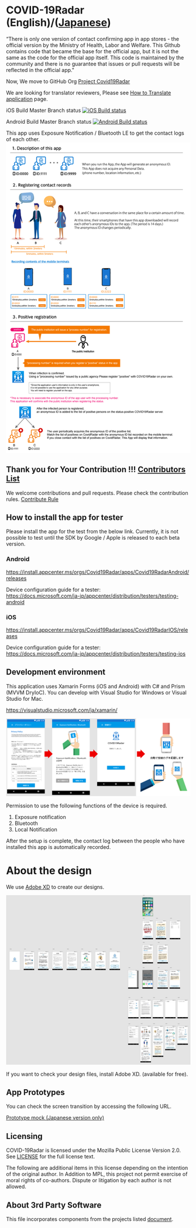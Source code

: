 # COVID-19Radar (English)/([Japanese](README.ja.md))

“There is only one version of contact confirming app in app stores - the official version by the Ministry of Health, Labor and Welfare. This Github contains code that became the base for the official app, but it is not the same as the code for the official app itself.
This code is maintained by the community and there is no guarantee that issues or pull requests will be reflected in the official app."

Now, We move to GitHub Org [Project Covid19Radar](https://github.com/Covid-19Radar)

We are looking for translator reviewers, Please see [How to Translate application](HOW_TO_TRANSLATE_CONTRIBUTE.md) page.

iOS Build Master Branch status [![iOS Build status](https://build.appcenter.ms/v0.1/apps/9c268337-4db9-4bf4-be09-efaf16672c15/branches/master/badge)](https://appcenter.ms)

Android Build Master Branch status [![Android Build status](https://build.appcenter.ms/v0.1/apps/3dcdf5b5-da95-4d03-96a6-e6ed42de7e16/branches/master/badge)](https://appcenter.ms)

This app uses Exposure Notification / Bluetooth LE to get the contact logs of each other.  
![App Description](img/explanation_en.png)

## Thank you for Your Contribution !!! [Contributors List](CONTRIBUTORS.md)
We welcome contributions and pull requests.
Please check the contribution rules.
[Contribute Rule](CONTRIBUTING.md)

## How to install the app for tester

Please install the app for the test from the below link. Currently, it is not possible to test until the SDK by Google / Apple is released to each beta version.

### Android

https://install.appcenter.ms/orgs/Covid19Radar/apps/Covid19RadarAndroid/releases

Device configuration guide for a tester:  
https://docs.microsoft.com/ja-jp/appcenter/distribution/testers/testing-android

### iOS

https://install.appcenter.ms/orgs/Covid19Radar/apps/Covid19RadarIOS/releases

Device configuration guide for a tester:  
https://docs.microsoft.com/ja-jp/appcenter/distribution/testers/testing-ios

## Development environment

This application uses Xamarin Forms (iOS and Android) with C# and Prism (MVVM DryIoC).
You can develop with Visual Studio for Windows or Visual Studio for Mac.

https://visualstudio.microsoft.com/ja/xamarin/

![App settings](img/design00.png)

Permission to use the following functions of the device is required.

1. Exposure notification
2. Bluetooth
3. Local Notification

After the setup is complete, the contact log between the people who have installed this app is automatically recorded.

# About the design

We use [Adobe XD](https://www.adobe.com/jp/products/xd.html) to create our designs.

![Full screen view](img/design01.jpg)

If you want to check your design files, install Adobe XD. (available for free).

## App Prototypes

You can check the screen transition by accessing the following URL.

[Prototype mock (Japanese version only)](https://xd.adobe.com/view/8a430621-fe72-45a7-4acf-43fa7d73c181-fc72/grid)

## Licensing

COVID-19Radar is licensed under the Mozilla Public License Version 2.0. See
[LICENSE](./LICENSE.md) for the full license text.

The following are additional items in this license depending on the intention of the original author.
In Addition to MPL, this project not permit exercise of moral rights of co-authors.
Dispute or litigation by each author is not allowed.

## About 3rd Party Software

This file incorporates components from the projects listed [document](./COPYRIGHT_THIRD_PARTY_SOFTWARE_NOTICES.md).
